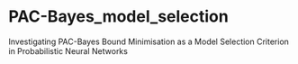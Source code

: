 # PAC-Bayes_model_selection
Investigating PAC-Bayes Bound Minimisation as a Model Selection Criterion in Probabilistic Neural Networks
